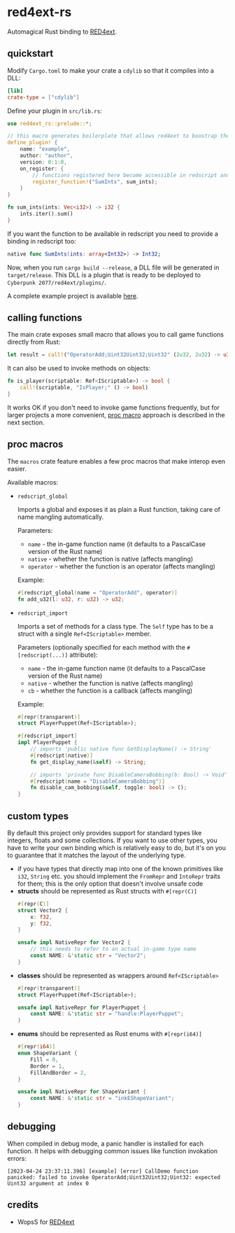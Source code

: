 # red4ext-rs
Automagical Rust binding to [RED4ext](https://github.com/WopsS/RED4ext.SDK).

## quickstart
Modify `Cargo.toml` to make your crate a `cdylib` so that it compiles into a DLL:
```toml
[lib]
crate-type = ["cdylib"]
```
Define your plugin in `src/lib.rs`:
```rust
use red4ext_rs::prelude::*;

// this macro generates boilerplate that allows red4ext to boostrap the plugin
define_plugin! {
    name: "example",
    author: "author",
    version: 0:1:0,
    on_register: {
        // functions registered here become accessible in redscript and CET under the name provided as the first parameter
        register_function!("SumInts", sum_ints);
    }
}

fn sum_ints(ints: Vec<i32>) -> i32 {
    ints.iter().sum()
}
```
If you want the function to be available in redscript you need to provide a binding in redscript too:
```swift
native func SumInts(ints: array<Int32>) -> Int32;
```
Now, when you run `cargo build --release`, a DLL file will be generated in `target/release`.
This DLL is a plugin that is ready to be deployed to `Cyberpunk 2077/red4ext/plugins/`.

A complete example project is available [here](https://github.com/jac3km4/red4ext-rs-example).

## calling functions
The main crate exposes small macro that allows you to call game functions directly from Rust:
```rs
let result = call!("OperatorAdd;Uint32Uint32;Uint32" (2u32, 2u32) -> u32);
```
It can also be used to invoke methods on objects:
```rs
fn is_player(scriptable: Ref<IScriptable>) -> bool {
    call!(scriptable, "IsPlayer;" () -> bool)
}
```
It works OK if you don't need to invoke game functions frequently, but for larger projects a more
convenient, [proc macro](#proc-macros) approach is described in the next section.

## proc macros
The `macros` crate feature enables a few proc macros that make interop even easier.

Available macros:
- `redscript_global`
  
  Imports a global and exposes it as plain a Rust function,
  taking care of name mangling automatically.

  Parameters:
    - `name` - the in-game function name (it defaults to a PascalCase version of the Rust name)
    - `native` - whether the function is native (affects mangling)
    - `operator` - whether the function is an operator (affects mangling)
  
  Example:
    ```rs
    #[redscript_global(name = "OperatorAdd", operator)]
    fn add_u32(l: u32, r: u32) -> u32;
    ```
- `redscript_import`

  Imports a set of methods for a class type. The `Self` type has to be a struct with a single `Ref<IScriptable>` member.

  Parameters (optionally specified for each method with the `#[redscript(...)]` attribute):
    - `name` - the in-game function name (it defaults to a PascalCase version of the Rust name)
    - `native` - whether the function is native (affects mangling)
    - `cb` - whether the function is a callback (affects mangling)
  
  Example:
    ```rs
    #[repr(transparent)]
    struct PlayerPuppet(Ref<IScriptable>);

    #[redscript_import]
    impl PlayerPuppet {
        // imports 'public native func GetDisplayName() -> String'
        #[redscript(native)]
        fn get_display_name(&self) -> String;

        // imports 'private func DisableCameraBobbing(b: Bool) -> Void'
        #[redscript(name = "DisableCameraBobbing")]
        fn disable_cam_bobbing(&self, toggle: bool) -> ();
    }
    ```

## custom types
By default this project only provides support for standard types like integers, floats and some collections.
If you want to use other types, you have to write your own binding which is relatively easy to do,
but it's on you to guarantee that it matches the layout of the underlying type.
- if you have types that directly map into one of the known primitives like `i32`, `String` etc.
  you should implement the `FromRepr` and `IntoRepr` traits for them;
  this is the only option that doesn't involve unsafe code
- **structs** should be represented as Rust structs with `#[repr(C)]`
    ```rs
    #[repr(C)]
    struct Vector2 {
        x: f32,
        y: f32,
    }

    unsafe impl NativeRepr for Vector2 {
        // this needs to refer to an actual in-game type name
        const NAME: &'static str = "Vector2";
    }
    ```
- **classes** should be represented as wrappers around `Ref<IScriptable>`
    ```rs
    #[repr(transparent)]
    struct PlayerPuppet(Ref<IScriptable>);

    unsafe impl NativeRepr for PlayerPuppet {
        const NAME: &'static str = "handle:PlayerPuppet";
    }
    ```
- **enums** should be represented as Rust enums with `#[repr(i64)]`
    ```rs
    #[repr(i64)]
    enum ShapeVariant {
        Fill = 0,
        Border = 1,
        FillAndBorder = 2,
    }

    unsafe impl NativeRepr for ShapeVariant {
        const NAME: &'static str = "inkEShapeVariant";
    }
    ```

## debugging
When compiled in debug mode, a panic handler is installed for each function. It helps with debugging common issues like function invokation errors:
```log
[2023-04-24 23:37:11.396] [example] [error] CallDemo function panicked: failed to invoke OperatorAdd;Uint32Uint32;Uint32: expected Uint32 argument at index 0
```

## credits
- WopsS for [RED4ext](https://github.com/WopsS/RED4ext.SDK)
